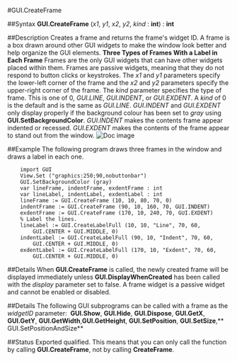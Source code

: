 
#GUI.CreateFrame

##Syntax
**GUI.CreateFrame** (*x1*, *y1*, *x2*, *y2*, *kind* : **int**) : **int**

##Description
Creates a frame and returns the frame's widget ID.
A frame is a box drawn around other GUI widgets to make the window look better and help organize the GUI elements.
**Three Types of Frames With a Label in Each Frame**
Frames are the only GUI widgets that can have other widgets placed within them. Frames are passive widgets, meaning that they do not respond to button clicks or keystrokes.
The *x1* and *y1* parameters specify the lower-left corner of the frame and the *x2* and *y2* parameters specify the upper-right corner of the frame. The *kind* parameter specifies the type of frame. This is one of 0, *GUI.LINE*, *GUI.INDENT*, or *GUI.EXDENT*. A *kind* of 0 is the default and is the same as *GUI.LINE*. 
*GUI.INDENT* and *GUI.EXDENT* only display properly if the background colour has been set to *gray* using **GUI.SetBackgroundColor**. *GUI.INDENT* makes the contents frame appear indented or recessed. *GUI.EXDENT* makes the contents of the frame appear to stand out from the window.
![Doc image](gui_createframe01.gif)

##Example
The following program draws three frames in the window and draws a label in each one.

        import GUI 
        View.Set ("graphics:250;90,nobuttonbar") 
        GUI.SetBackgroundColor (gray)
        var lineFrame, indentFrame, exdentFrame : int
        var lineLabel, indentLabel, exdentLabel : int
        lineFrame := GUI.CreateFrame (10, 10, 80, 70, 0) 
        indentFrame := GUI.CreateFrame (90, 10, 160, 70, GUI.INDENT) 
        exdentFrame := GUI.CreateFrame (170, 10, 240, 70, GUI.EXDENT)
		% Label the lines.
        lineLabel := GUI.CreateLabelFull (10, 10, "Line", 70, 60,
            GUI.CENTER + GUI.MIDDLE, 0)
        indentLabel := GUI.CreateLabelFull (90, 10, "Indent", 70, 60, 
            GUI.CENTER + GUI.MIDDLE, 0)
        exdentLabel := GUI.CreateLabelFull (170, 10, "Exdent", 70, 60, 
            GUI.CENTER + GUI.MIDDLE, 0)
##Details
When **GUI.CreateFrame** is called, the newly created frame will be displayed immediately unless **GUI.DisplayWhenCreated** has been called with the *display* parameter set to false. 
A frame widget is a passive widget and cannot be enabled or disabled.

##Details
The following GUI subprograms can be called with a frame as the *widgetID* parameter:
 **GUI.Show**, **GUI.Hide**, **GUI.Dispose**, **GUI.GetX**, **GUI.GetY**, **GUI.GetWidth**,**GUI.GetHeight**, **GUI.SetPosition**, **GUI.SetSize**,** GUI.SetPositionAndSize**

##Status
Exported qualified.
This means that you can only call the function by calling **GUI.CreateFrame**, not by calling **CreateFrame**.
